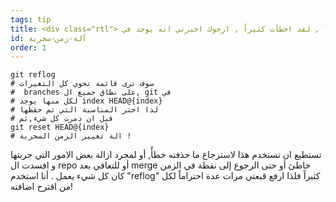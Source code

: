 ```yaml
---
tags: tip
title: <div class="rtl"> تباً , لقد اخطأت كثيراً , ارجوك اخبرني انه يوجد في git طريقة سحرية للانتقال عبر الزمن !؟ </div>
id: آلة-زمن-سحرية
order: 1
---
```


<div class="rtl">

```git
git reflog
# سوف ترى قائمة تحوي كل التغيرات
#  branches على نطاق جميع ال, git في
# لكل منها يوجد index HEAD@{index}
# لذا اختر المناسبة التي تم حفظها
# قبل ان دمرت كل شيء,ثم
git reset HEAD@{index}
# الة تغيير الزمن السحرية !
```

تستطيع ان تستخدم هذا لاسترجاع ما حذفته خطأً, أو لمجرد ازالة بعض الامور التي جربتها و افسدت ال repo
أو للتعافي بعد merge خاطئ
أو حتى الرجوع إلى نقطة في الزمن كان كل شيء يعمل .
أنا استخدم "reflog" كثيراً
فلذا ارفع قبعتي مرات عدة احتراماً لكل من اقترح اضافته!

</div>
